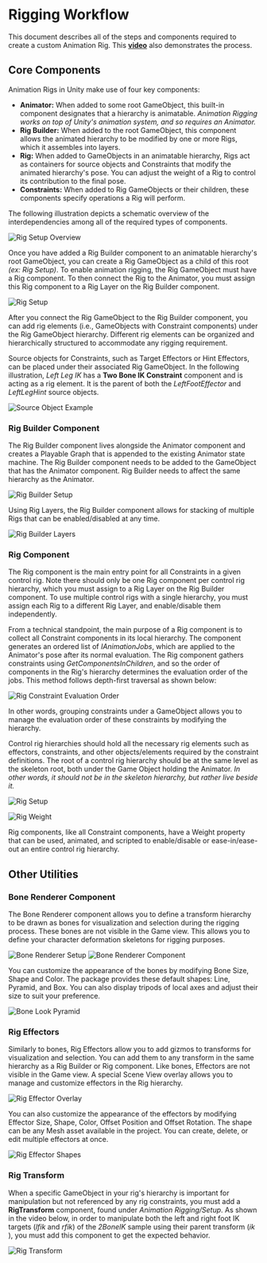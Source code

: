 
# Rigging Workflow

This document describes all of the steps and components required to create a custom Animation Rig. This [**video**](https://youtu.be/DzW_jQGO1dc) also demonstrates the process. 

## Core Components

Animation Rigs in Unity make use of four key components:

* **Animator:** When added to some root GameObject, this built-in component designates that a hierarchy is animatable. _Animation Rigging works on top of Unity's animation system, and so requires an Animator._
* **Rig Builder:** When added to the root GameObject, this component allows the animated hierarchy to be modified by one or more Rigs, which it assembles into layers.
* **Rig:** When added to GameObjects in an animatable hierarchy, Rigs act as containers for source objects and Constraints that modify the animated hierarchy's pose. You can adjust the weight of a Rig to control its contribution to the final pose.
* **Constraints:** When added to Rig GameObjects or their children, these components specify operations a Rig will perform.

The following illustration depicts a schematic overview of the interdependencies among all of the required types of components.

![Rig Setup Overview](images/rig_setup/rig_setup_overview.png)

Once you have added a Rig Builder component to an animatable hierarchy's root GameObject, you can create a Rig GameObject as a child of this root _(ex: Rig Setup)_. To enable animation rigging, the Rig GameObject must have a Rig component. To then connect the Rig to the Animator, you must assign this Rig component to a Rig Layer on the Rig Builder component.

![Rig Setup](images/rig_setup/rig_setup.gif)

After you connect the Rig GameObject to the Rig Builder component, you can add rig elements (i.e., GameObjects with Constraint components) under the Rig GameObject hierarchy. Different rig elements can be organized and hierarchically structured to accommodate any rigging requirement.  

Source objects for Constraints, such as Target Effectors or Hint Effectors, can be placed under their associated Rig GameObject. In the following illustration, _Left Leg IK_ has a **Two Bone IK Constraint** component and is acting as a rig element. It is the parent of both the _LeftFootEffector_ and _LeftLegHint_ source objects.  

![Source Object Example](images/rig_setup/source_object_example.png) 


### Rig Builder Component

The Rig Builder component lives alongside the Animator component and creates a Playable Graph that is appended to the existing Animator state machine.
The Rig Builder component needs to be added to the GameObject that has the Animator component.  Rig Builder needs to affect the same hierarchy as the Animator.

![Rig Builder Setup](images/rig_builder/rig_builder_setup.gif)

Using Rig Layers, the Rig Builder component allows for stacking of multiple Rigs that can be enabled/disabled at any time.

![Rig Builder Layers](images/rig_builder/rig_builder_layers.gif)


### Rig Component

The Rig component is the main entry point for all Constraints in a given control rig.
Note there should only be one Rig component per control rig hierarchy, which you must assign to a Rig Layer on the Rig Builder component.
To use multiple control rigs with a single hierarchy, you must assign each Rig to a different Rig Layer, and enable/disable them independently.

From a technical standpoint, the main purpose of a Rig component is to collect all Constraint components in its local hierarchy.
The component generates an ordered list of _IAnimationJobs_, which are applied to the Animator's pose after its normal evaluation.
The Rig component gathers constraints using _GetComponentsInChildren_, and so the order of components in the Rig's hierarchy determines the evaluation order of the jobs.
This method follows depth-first traversal as shown below:

![Rig Constraint Evaluation Order](images/rig/eval_order.png)

In other words, grouping constraints under a GameObject allows you to manage the evaluation order of these constraints
by modifying the hierarchy.

Control rig hierarchies should hold all the necessary rig elements such as effectors, constraints, and other objects/elements required by the constraint definitions.
The root of a control rig hierarchy should be at the same level as the skeleton root, both under the Game Object holding the Animator.
_In other words, it should not be in the skeleton hierarchy, but rather live beside it._

![Rig Setup](images/rig/rig_setup.gif)

![Rig Weight](images/rig/rig_weight.gif)


Rig components, like all Constraint components, have a Weight property that can be used, animated, and scripted to enable/disable
or ease-in/ease-out an entire control rig hierarchy.

## Other Utilities

### Bone Renderer Component

The Bone Renderer component allows you to define a transform hierarchy to be drawn as bones for visualization and selection during the rigging process.
These bones are not visible in the Game view. This allows you to define your character deformation skeletons for rigging purposes.

![Bone Renderer Setup](images/bone_renderer/bone_renderer_setup.gif)
![Bone Renderer Component](images/bone_renderer/bone_renderer_component.gif)

You can customize the appearance of the bones by modifying Bone Size, Shape and Color.
The package provides these default shapes: Line, Pyramid, and Box.
You can also display tripods of local axes and adjust their size to suit your preference.

![Bone Look Pyramid](images/bone_renderer/bone_looks.png)

### Rig Effectors

Similarly to bones, Rig Effectors allow you to add gizmos to transforms for visualization and selection.
You can add them to any transform in the same hierarchy as a Rig Builder or Rig component.
Like bones, Effectors are not visible in the Game view.
A special Scene View overlay allows you to manage and customize effectors in the Rig hierarchy.

![Rig Effector Overlay](images/rig_effector/rig_effector_setup.gif)

You can also customize the appearance of the effectors by modifying Effector Size, Shape, Color, Offset Position and Offset Rotation.
The shape can be any Mesh asset available in the project.
You can create, delete, or edit multiple effectors at once.

![Rig Effector Shapes](images/rig_effector/rig_effector_shapes.png)


### Rig Transform

When a specific GameObject in your rig's hierarchy is important for manipulation but not referenced by any rig constraints, you must add a **RigTransform** component, found under _Animation Rigging/Setup_.
As shown in the video below, in order to manipulate both the left and right foot IK targets (_lfik_ and _rfik_) of the _2BoneIK_ sample using
their parent transform (_ik_ ), you must add this component to get the expected behavior.

![Rig Transform](images/rig_transform/rig_transform_manipulation.gif)
